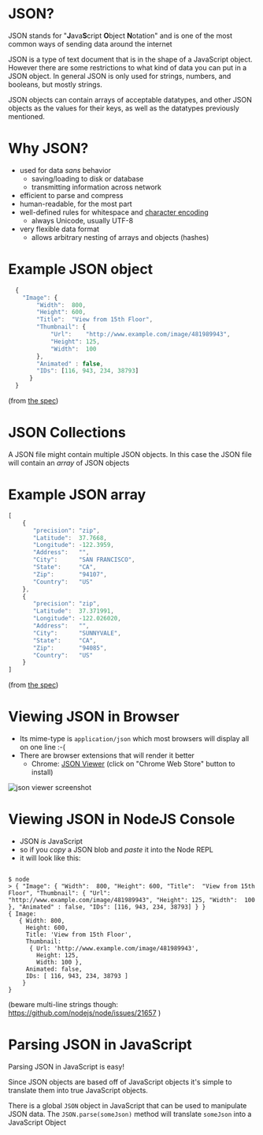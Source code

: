 # JSON?

JSON stands for "**J**ava**S**cript **O**bject **N**otation" and is one of the most common ways of sending data around the internet

JSON is a type of text document that is in the shape of a JavaScript object. However there are some restrictions to what kind of data you can put in a JSON object. In general JSON is only used for strings, numbers, and booleans, but mostly strings.

JSON objects can contain arrays of acceptable datatypes, and other JSON objects as the values for their keys, as well as the datatypes previously mentioned.

# Why JSON?

* used for data *sans* behavior
  * saving/loading to disk or database
  * transmitting information across network
* efficient to parse and compress
* human-readable, for the most part
* well-defined rules for whitespace and [character encoding](https://tools.ietf.org/html/rfc7159#section-8)
  * always Unicode, usually UTF-8
* very flexible data format
  * allows arbitrary nesting of arrays and objects (hashes)

# Example JSON object

```javascript
  {
    "Image": {
        "Width":  800,
        "Height": 600,
        "Title":  "View from 15th Floor",
        "Thumbnail": {
            "Url":    "http://www.example.com/image/481989943",
            "Height": 125,
            "Width":  100
        },
        "Animated" : false,
        "IDs": [116, 943, 234, 38793]
      }
  }
```

(from [the spec](https://tools.ietf.org/html/rfc7159#section-13))

# JSON Collections

A JSON file might contain multiple JSON objects. In this case the JSON file will contain an *array* of JSON objects

# Example JSON array

```javascript
[
    {
       "precision": "zip",
       "Latitude":  37.7668,
       "Longitude": -122.3959,
       "Address":   "",
       "City":      "SAN FRANCISCO",
       "State":     "CA",
       "Zip":       "94107",
       "Country":   "US"
    },
    {
       "precision": "zip",
       "Latitude":  37.371991,
       "Longitude": -122.026020,
       "Address":   "",
       "City":      "SUNNYVALE",
       "State":     "CA",
       "Zip":       "94085",
       "Country":   "US"
    }
]
```

(from [the spec](https://tools.ietf.org/html/rfc7159#section-13))

# Viewing JSON in Browser

* Its mime-type is `application/json` which most browsers will display all on one line :-(
* There are browser extensions that will render it better
  * Chrome: [JSON Viewer](https://github.com/tulios/json-viewer) (click on "Chrome Web Store" button to install)


![json viewer screenshot](https://raw.githubusercontent.com/tulios/json-viewer/master/screenshot.png)

# Viewing JSON in NodeJS Console

* JSON *is* JavaScript
* so if you _copy_ a JSON blob and _paste_ it into the Node REPL
* it will look like this:

```

$ node
> { "Image": { "Width":  800, "Height": 600, "Title":  "View from 15th Floor", "Thumbnail": { "Url":    "http://www.example.com/image/481989943", "Height": 125, "Width":  100 }, "Animated" : false, "IDs": [116, 943, 234, 38793] } }
{ Image:
   { Width: 800,
     Height: 600,
     Title: 'View from 15th Floor',
     Thumbnail:
      { Url: 'http://www.example.com/image/481989943',
        Height: 125,
        Width: 100 },
     Animated: false,
     IDs: [ 116, 943, 234, 38793 ]
    }
}

```

(beware multi-line strings though: https://github.com/nodejs/node/issues/21657 )


# Parsing JSON in JavaScript

Parsing JSON in JavaScript is easy!

Since JSON objects are based off of JavaScript objects it's simple to translate them into true JavaScript objects.

There is a global `JSON` object in JavaScript that can be used to manipulate JSON data. The `JSON.parse(someJson)` method will translate `someJson` into a JavaScript Object
